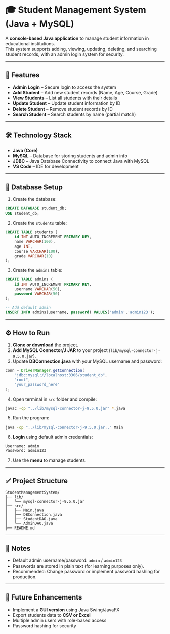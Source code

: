 # 🎓 Student Management System (Java + MySQL)

A **console-based Java application** to manage student information in educational institutions.  
This system supports adding, viewing, updating, deleting, and searching student records, with an admin login system for security.

---

## 🚀 Features

- **Admin Login** – Secure login to access the system  
- **Add Student** – Add new student records (Name, Age, Course, Grade)  
- **View Students** – List all students with their details  
- **Update Student** – Update student information by ID  
- **Delete Student** – Remove student records by ID  
- **Search Student** – Search students by name (partial match)  

---

## 🛠️ Technology Stack

- **Java (Core)**
- **MySQL** – Database for storing students and admin info
- **JDBC** – Java Database Connectivity to connect Java with MySQL
- **VS Code** – IDE for development

---

## 💾 Database Setup

1. Create the database:

```sql
CREATE DATABASE student_db;
USE student_db;
````

2. Create the `students` table:

```sql
CREATE TABLE students (
    id INT AUTO_INCREMENT PRIMARY KEY,
    name VARCHAR(100),
    age INT,
    course VARCHAR(100),
    grade VARCHAR(10)
);
```

3. Create the `admins` table:

```sql
CREATE TABLE admins (
    id INT AUTO_INCREMENT PRIMARY KEY,
    username VARCHAR(50),
    password VARCHAR(50)
);

-- Add default admin
INSERT INTO admins(username, password) VALUES('admin','admin123');
```

---

## ⚙️ How to Run

1. **Clone or download** the project.
2. **Add MySQL Connector/J JAR** to your project (`lib/mysql-connector-j-9.5.0.jar`).
3. Update **DBConnection.java** with your MySQL username and password:

```java
conn = DriverManager.getConnection(
    "jdbc:mysql://localhost:3306/student_db",
    "root",
    "your_password_here"
);
```

4. Open terminal in `src` folder and compile:

```bash
javac -cp "../lib/mysql-connector-j-9.5.0.jar" *.java
```

5. Run the program:

```bash
java -cp "../lib/mysql-connector-j-9.5.0.jar;." Main
```

6. **Login** using default admin credentials:

```
Username: admin
Password: admin123
```

7. Use the **menu** to manage students.

---


## ✅ Project Structure

```
StudentManagementSystem/
├── lib/
│   └── mysql-connector-j-9.5.0.jar
├── src/
│   ├── Main.java
│   ├── DBConnection.java
│   ├── StudentDAO.java
│   └── AdminDAO.java
├── README.md
```

---

## 📌 Notes

* Default admin username/password: `admin` / `admin123`
* Passwords are stored in plain text (for learning purposes only).
* Recommended: Change password or implement password hashing for production.

---

## 📁 Future Enhancements

* Implement a **GUI version** using Java Swing/JavaFX
* Export students data to **CSV or Excel**
* Multiple admin users with role-based access
* Password hashing for security

```
